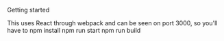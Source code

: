 Getting started

This uses React through webpack and can be seen on port 3000, so you'll have to
npm install
npm run start
npm run build